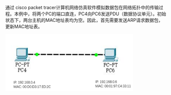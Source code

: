 通过 cisco packet tracer计算机网络仿真软件模拟数据包在网络拓扑中的传输过程。本例中，将两个PC的端口直连，PC4向PC6发送PDU（数据协议单元）。初始状态下，两台主机的MAC地址表均为空。因此，首先需要发送ARP请求数据包，更新MAC地址表。  

<div align=left><img width="400" height="180" src="./test-images/实验-ARP-1.png"/></div> 

